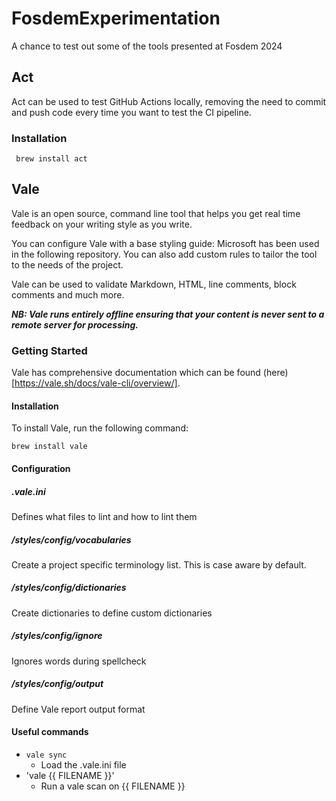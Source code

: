 # FosdemExperimentation
A chance to test out some of the tools presented at Fosdem 2024

## Act
Act can be used to test GitHub Actions locally, removing the need to commit and push code every time you want to
test the CI pipeline.

### Installation

` brew install act`

## Vale
Vale is an open source, command line tool that helps you get real time feedback on your writing style as you write.

You can configure Vale with a base styling guide: Microsoft has been used in the following repository. You can also add
custom rules to tailor the tool to the needs of the project.

Vale can be used to validate Markdown, HTML, line comments, block comments and much more.

***NB: Vale runs entirely offline ensuring that your content is never sent to a remote server for processing.***


### Getting Started
Vale has comprehensive documentation which can be found (here)[https://vale.sh/docs/vale-cli/overview/].

#### Installation
To install Vale, run the following command:

`brew install vale`

#### Configuration

##### .vale.ini
Defines what files to lint and how to lint them

##### /styles/config/vocabularies
Create a project specific terminology list. This is case aware by default.

##### /styles/config/dictionaries
Create dictionaries to define custom dictionaries

##### /styles/config/ignore
Ignores words during spellcheck

##### /styles/config/output
Define Vale report output format


#### Useful commands
 - `vale sync`
   - Load the .vale.ini file
 - 'vale {{ FILENAME }}'
   - Run a vale scan on {{ FILENAME }}
